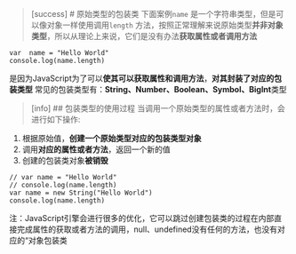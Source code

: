 >[success] # 原始类型的包装类
下面案例`name` 是一个字符串类型，但是可以像对象一样使用调用`length` 方法，按照正常理解来说原始类型**并非对象类型**，所以从理论上来说，它们是没有办法**获取属性或者调用方法**
~~~
var  name = "Hello World"
console.log(name.length)
~~~
是因为JavaScript为了可以**使其可以获取属性和调用方法**，**对其封装了对应的包装类型**
常见的包装类型有：**String、Number、Boolean、Symbol、BigInt**类型
>[info] ## 包装类型的使用过程
当调用一个原始类型的属性或者方法时，会进行如下操作:
1. 根据原始值，**创建一个原始类型对应的包装类型对象**
2. 调用**对应的属性或者方法**，返回一个新的值
3. 创建的包装类对象**被销毁**
~~~
// var name = "Hello World"
// console.log(name.length)
var name = new String("Hello World")
console.log(name.length)
~~~
注：JavaScript引擎会进行很多的优化，它可以跳过创建包装类的过程在内部直接完成属性的获取或者方法的调用，null、undefined没有任何的方法，也没有对应的“对象包装类

